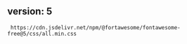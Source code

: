 ## version: 5
```
 https://cdn.jsdelivr.net/npm/@fortawesome/fontawesome-free@5/css/all.min.css
```
